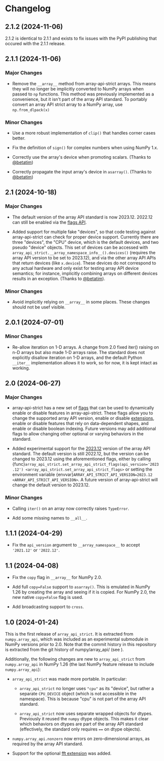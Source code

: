 # Changelog

## 2.1.2 (2024-11-06)

2.1.2 is identical to 2.1.1 and exists to fix issues with the PyPI publishing
that occured with the 2.1.1 release.

## 2.1.1 (2024-11-06)

### Major Changes

- Remove the `__array__` method from array-api-strict arrays. This means they
  will no longer be implicitly converted to NumPy arrays when passed to `np`
  functions. This method was previously implemented as a convenience, but it
  isn't part of the array API standard. To portably convert an array API
  strict array to a NumPy array, use `np.from_dlpack(x)`

### Minor Changes

- Use a more robust implementation of `clip()` that handles corner cases better.

- Fix the definition of `sign()` for complex numbers when using NumPy 1.x.

- Correctly use the array's device when promoting scalars. (Thanks to
  [@betatim](https://github.com/betatim))

- Correctly propagate the input array's device in `asarray()`. (Thanks to
  [@betatim](https://github.com/betatim))

## 2.1 (2024-10-18)

### Major Changes

- The default version of the array API standard is now 2023.12. 2022.12 can
  still be enabled via the [flags API](array-api-strict-flags).

- Added support for multiple fake "devices", so that code testing against
  array-api-strict can check for proper device support. Currently there are
  three "devices", the "CPU" device, which is the default devices, and two
  pseudo "device" objects. This set of devices can be accessed with
  `array_api_strict.__array_namespace_info__().devices()` (requires the array
  API version to be set to 2023.12), and via the other array API APIs that
  return devices (like `x.device`). These devices do not correspond to any
  actual hardware and only exist for testing array API device semantics; for
  instance, implicitly combining arrays on different devices results in an
  exception. (Thanks to [@betatim](https://github.com/betatim)).

### Minor Changes

- Avoid implicitly relying on `__array__` in some places. These changes should
  not be usef visible.

## 2.0.1 (2024-07-01)

### Minor Changes

- Re-allow iteration on 1-D arrays. A change from 2.0 fixed iter() raising on
  n-D arrays but also made 1-D arrays raise. The standard does not explicitly
  disallow iteration on 1-D arrays, and the default Python `__iter__`
  implementation allows it to work, so for now, it is kept intact as working.

## 2.0 (2024-06-27)

### Major Changes

- array-api-strict has a new set of [flags](array-api-strict-flags) that can
  be used to dynamically enable or disable features in array-api-strict. These
  flags allow you to change the supported array API version, enable or disable
  [extensions](https://data-apis.org/array-api/latest/extensions/index.html),
  enable or disable features that rely on data-dependent shapes, and enable or
  disable boolean indexing. Future versions may add additional flags to allow
  changing other optional or varying behaviors in the standard.

- Added experimental support for the
  [2023.12](https://data-apis.org/array-api/2023.12/changelog.html#v2023-12)
  version of the array API standard. The default version is still 2022.12, but
  the version can be changed to 2023.12 using the aforementioned flags, either
  by calling
  {func}`array_api_strict.set_array_api_strict_flags(api_version='2023.12')
  <array_api_strict.set_array_api_strict_flags>` or setting the environment
  variable {envvar}`ARRAY_API_STRICT_API_VERSION=2023.12
  <ARRAY_API_STRICT_API_VERSION>`. A future version of array-api-strict will
  change the default version to 2023.12.

### Minor Changes

- Calling `iter()` on an array now correctly raises `TypeError`.

- Add some missing names to `__all__`.

## 1.1.1 (2024-04-29)

- Fix the `api_version` argument to `__array_namespace__` to accept
  `'2021.12'` or `'2022.12'`.

## 1.1 (2024-04-08)

- Fix the `copy` flag in `__array__` for NumPy 2.0.

- Add full `copy=False` support to `asarray()`. This is emulated in NumPy 1.26 by creating
  the array and seeing if it is copied. For NumPy 2.0, the new native
  `copy=False` flag is used.

- Add broadcasting support to `cross`.

## 1.0 (2024-01-24)

This is the first release of `array_api_strict`. It is extracted from
`numpy.array_api`, which was included as an experimental submodule in NumPy
versions prior to 2.0. Note that the commit history in this repository is
extracted from the git history of numpy/array_api/ (see [](numpy.array_api)).

Additionally, the following changes are new to `array_api_strict` from
`numpy.array_api` in NumPy 1.26 (the last NumPy feature release to include
`numpy.array_api`):

- ``array_api_strict`` was made more portable. In particular:

  - ``array_api_strict`` no longer uses ``"cpu"`` as its "device", but rather a
    separate ``CPU_DEVICE`` object (which is not accessible in the namespace).
    This is because "cpu" is not part of the array API standard.

  - ``array_api_strict`` now uses separate wrapped objects for dtypes.
    Previously it reused the ``numpy`` dtype objects. This makes it clear
    which behaviors on dtypes are part of the array API standard (effectively,
    the standard only requires ``==`` on dtype objects).

- ``numpy.array_api.nonzero`` now errors on zero-dimensional arrays, as
    required by the array API standard.

- Support for the optional [fft
  extension](https://data-apis.org/array-api/latest/extensions/fourier_transform_functions.html)
  was added.
